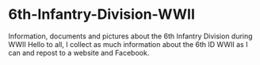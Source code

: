 # 6th-Infantry-Division-WWII
Information, documents and pictures about the 6th Infantry Division during WWII
Hello to all,
I collect as much information about the 6th ID WWII as I can and repost to a website and Facebook.
